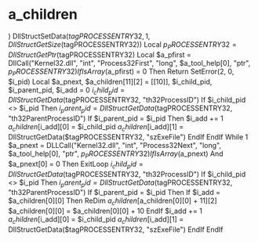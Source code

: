 # a_children
 )     DllStructSetData($tagPROCESSENTRY32, 1, DllStructGetSize($tagPROCESSENTRY32))      Local $p_PROCESSENTRY32 = DllStructGetPtr($tagPROCESSENTRY32)      Local $a_pfirst = DllCall("Kernel32.dll", "int", "Process32First", "long", $a_tool_help[0], "ptr", $p_PROCESSENTRY32)     If IsArray($a_pfirst) = 0 Then Return SetError(2, 0, $i_pid)      Local $a_pnext, $a_children[11][2] = [[10]], $i_child_pid, $i_parent_pid, $i_add = 0     $i_child_pid = DllStructGetData($tagPROCESSENTRY32, "th32ProcessID")     If $i_child_pid &lt;> $i_pid Then     $i_parent_pid = DllStructGetData($tagPROCESSENTRY32, "th32ParentProcessID")     If $i_parent_pid = $i_pid Then     $i_add += 1     $a_children[$i_add][0] = $i_child_pid     $a_children[$i_add][1] = DllStructGetData($tagPROCESSENTRY32, "szExeFile")     EndIf     EndIf      While 1     $a_pnext = DLLCall("Kernel32.dll", "int", "Process32Next", "long", $a_tool_help[0], "ptr", $p_PROCESSENTRY32)     If IsArray($a_pnext) And $a_pnext[0] = 0 Then ExitLoop     $i_child_pid = DllStructGetData($tagPROCESSENTRY32, "th32ProcessID")     If $i_child_pid &lt;> $i_pid Then     $i_parent_pid = DllStructGetData($tagPROCESSENTRY32, "th32ParentProcessID")     If $i_parent_pid = $i_pid Then     If $i_add = $a_children[0][0] Then     ReDim $a_children[$a_children[0][0] + 11][2]     $a_children[0][0] = $a_children[0][0] + 10     EndIf     $i_add += 1     $a_children[$i_add][0] = $i_child_pid     $a_children[$i_add][1] = DllStructGetData($tagPROCESSENTRY32, "szExeFile")     EndIf     EndIf
